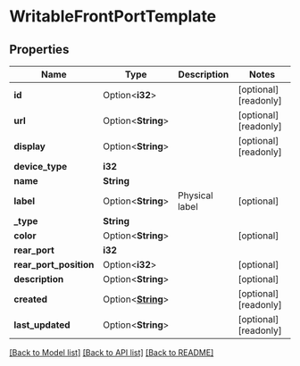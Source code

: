# WritableFrontPortTemplate

## Properties

Name | Type | Description | Notes
------------ | ------------- | ------------- | -------------
**id** | Option<**i32**> |  | [optional][readonly]
**url** | Option<**String**> |  | [optional][readonly]
**display** | Option<**String**> |  | [optional][readonly]
**device_type** | **i32** |  | 
**name** | **String** |  | 
**label** | Option<**String**> | Physical label | [optional]
**_type** | **String** |  | 
**color** | Option<**String**> |  | [optional]
**rear_port** | **i32** |  | 
**rear_port_position** | Option<**i32**> |  | [optional]
**description** | Option<**String**> |  | [optional]
**created** | Option<[**String**](string.md)> |  | [optional][readonly]
**last_updated** | Option<**String**> |  | [optional][readonly]

[[Back to Model list]](../README.md#documentation-for-models) [[Back to API list]](../README.md#documentation-for-api-endpoints) [[Back to README]](../README.md)


